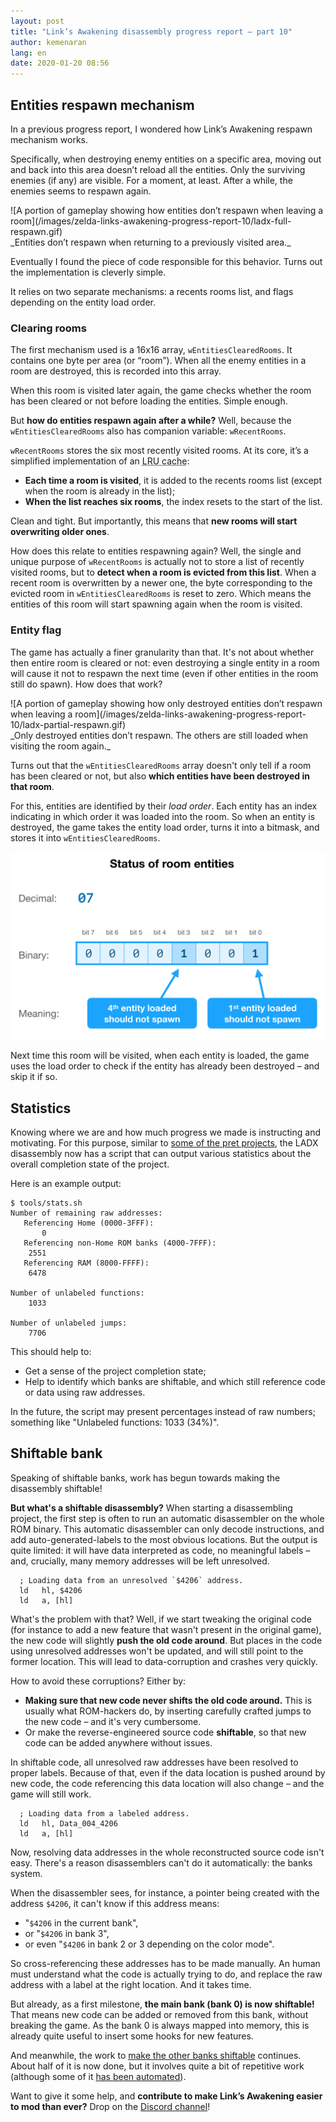 ```yaml
---
layout: post
title: "Link’s Awakening disassembly progress report – part 10"
author: kemenaran
lang: en
date: 2020-01-20 08:56
---
```


## Entities respawn mechanism

In a previous progress report, I wondered how Link’s Awakening respawn mechanism works.

Specifically, when destroying enemy entities on a specific area, moving out and back into this area doesn’t reload all the entities. Only the surviving enemies (if any) are visible. For a moment, at least. After a while, the enemies seems to respawn again.

<span class="pixel-art gameboy-screen">
![A portion of gameplay showing how entities don’t respawn when leaving a room](/images/zelda-links-awakening-progress-report-10/ladx-full-respawn.gif)
</span><br>
_Entities don’t respawn when returning to a previously visited area._

Eventually I found the piece of code responsible for this behavior. Turns out the implementation is cleverly simple.

It relies on two separate mechanisms: a recents rooms list, and flags depending on the entity load order.

### Clearing rooms

The first mechanism used is a 16x16 array, `wEntitiesClearedRooms`. It contains one byte per area (or “room”). When all the enemy entities in a room are destroyed, this is recorded into this array.

When this room is visited later again, the game checks whether the room has been cleared or not before loading the entities. Simple enough.

But **how do entities respawn again after a while?** Well, because the `wEntitiesClearedRooms` also has companion variable: `wRecentRooms`.

`wRecentRooms` stores the six most recently visited rooms. At its core, it’s a simplified implementation of an <abbr title="Least-Frequently-Used cache">LRU cache</abbr>:

- **Each time a room is visited**, it is added to the recents rooms list (except when the room is already in the list);
- **When the list reaches six rooms**, the index resets to the start of the list.

Clean and tight. But importantly, this means that **new rooms will start overwriting older ones**.

How does this relate to entities respawning again? Well, the single and unique purpose of `wRecentRooms` is actually not to store a list of recently visited rooms, but to **detect when a room is evicted from this list**. When a recent room is overwritten by a newer one, the byte corresponding to the evicted room in  `wEntitiesClearedRooms` is reset to zero. Which means the entities of this room will start spawning again when the room is visited.

### Entity flag

The game has actually a finer granularity than that. It's not about whether then entire room is cleared or not: even destroying a single entity in a room will cause it not to respawn the next time (even if other entities in the room still do spawn). How does that work?

<span class="pixel-art gameboy-screen">
![A portion of gameplay showing how only destroyed entities don’t respawn when leaving a room](/images/zelda-links-awakening-progress-report-10/ladx-partial-respawn.gif)
</span><br>
_Only destroyed entities don’t respawn. The others are still loaded when visiting the room again._

Turns out that the `wEntitiesClearedRooms` array doesn't only tell if a room has been cleared or not, but also **which entities have been destroyed in that room**.

For this, entities are identified by their _load order_. Each entity has an index indicating in which order it was loaded into the room. So when an entity is destroyed, the game takes the entity load order, turns it into a bitmask, and stores it into `wEntitiesClearedRooms`.

![A diagram of how the entities load order is encoded](/images/zelda-links-awakening-progress-report-10/ladx-room-entities-diagram.png)

Next time this room will be visited, when each entity is loaded, the game uses the load order to check if the entity has already been destroyed – and skip it if so.


## Statistics

Knowing where we are and how much progress we made is instructing and motivating. For this purpose, similar to [some of the pret projects](https://github.com/pret/pokefirered/blob/master/.travis/calcrom/calcrom.pl), the LADX disassembly now has a script that can output various statistics about the overall completion state of the project.

Here is an example output:

```
$ tools/stats.sh
Number of remaining raw addresses:
   Referencing Home (0000-3FFF):
       0
   Referencing non-Home ROM banks (4000-7FFF):
    2551
   Referencing RAM (8000-FFFF):
    6478

Number of unlabeled functions:
    1033

Number of unlabeled jumps:
    7706
```

This should help to:

- Get a sense of the project completion state;
- Help to identify which banks are shiftable, and which still reference code or data using raw addresses.

In the future, the script may present percentages instead of raw numbers; something like "Unlabeled functions: 1033 (34%)".

## Shiftable bank

Speaking of shiftable banks, work has begun towards making the disassembly shiftable!

**But what's a shiftable disassembly?** When starting a disassembling project, the first step is often to run an automatic disassembler on the whole ROM binary. This automatic disassembler can only decode instructions, and add auto-generated-labels to the most obvious locations. But the output is quite limited: it will have data interpreted as code, no meaningful labels – and, crucially, many memory addresses will be left unresolved.

```m68k
  ; Loading data from an unresolved `$4206` address.
  ld   hl, $4206
  ld   a, [hl]
```

What's the problem with that? Well, if we start tweaking the original code (for instance to add a new feature that wasn't present in the original game), the new code will slightly **push the old code around**. But places in the code using unresolved addresses won't be updated, and will still point to the former location. This will lead to data-corruption and crashes very quickly.

How to avoid these corruptions? Either by:

- **Making sure that new code never shifts the old code around.** This is usually what ROM-hackers do, by inserting carefully crafted jumps to the new code – and it's very cumbersome.
- Or make the reverse-engineered source code **shiftable**, so that new code can be added anywhere without issues.

In shiftable code, all unresolved raw addresses have been resolved to proper labels. Because of that, even if the data location is pushed around by new code, the code referencing this data location will also change – and the game will still work.

```m68k
  ; Loading data from a labeled address.
  ld   hl, Data_004_4206
  ld   a, [hl]
```

Now, resolving data addresses in the whole reconstructed source code isn't easy. There's a reason disassemblers can't do it automatically: the banks system.

When the disassembler sees, for instance, a pointer being created with the address `$4206`, it can't know if this address means:

- "`$4206` in the current bank",
- or "`$4206` in bank 3",
- or even "`$4206` in bank 2 or 3 depending on the color mode".

So cross-referencing these addresses has to be made manually. An human must understand what the code is actually trying to do, and replace the raw address with a label at the right location. And it takes time.

But already, as a first milestone, **the main bank (bank 0) is now shiftable!** That means new code can be added or removed from this bank, without breaking the game. As the bank 0 is always mapped into memory, this is already quite useful to insert some hooks for new features.

And meanwhile, the work to [make the other banks shiftable](https://github.com/zladx/LADX-Disassembly/issues/151) continues. About half of it is now done, but it involves quite a bit of repetitive work (although some of it [has been automated](https://github.com/zladx/LADX-Disassembly/pull/165#issue-362650385)).

Want to give it some help, and **contribute to make Link’s Awakening easier to mod than ever?** Drop on the [Discord channel](https://discord.gg/sSHrwdB)!


